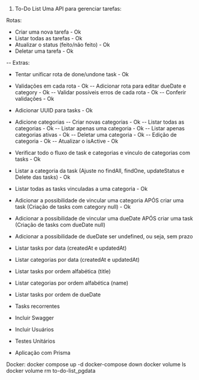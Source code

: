 1. To-Do List
   Uma API para gerenciar tarefas:

Rotas:

- Criar uma nova tarefa - Ok
- Listar todas as tarefas - Ok
- Atualizar o status (feito/não feito) - Ok
- Deletar uma tarefa - Ok

-- Extras:

- Tentar unificar rota de done/undone task - Ok
- Validações em cada rota - Ok
  -- Adicionar rota para editar dueDate e category - Ok
  -- Validar possíveis erros de cada rota - Ok
  -- Conferir validações - Ok
- Adicionar UUID para tasks - Ok
- Adicione categorias
  -- Criar novas categorias - Ok
  -- Listar todas as categorias - Ok
  -- Listar apenas uma categoria - Ok
  -- Listar apenas categorias ativas - Ok
  -- Deletar uma categoria - Ok
  -- Edição de categoria - Ok
  -- Atualizar o isActive - Ok
- Verificar todo o fluxo de task e categorias e vinculo de categorias com tasks - Ok
- Listar a categoria da task (Ajuste no findAll, findOne, updateStatus e Delete das tasks) - Ok
- Listar todas as tasks vinculadas a uma categoria - Ok
- Adicionar a possibilidade de vincular uma categoria APÓS criar uma task (Criação de tasks com category null) - Ok
- Adicionar a possibilidade de vincular uma dueDate APÓS criar uma task (Criação de tasks com dueDate null)
- Adicionar a possibilidade de dueDate ser undefined, ou seja, sem prazo
- Listar tasks por data (createdAt e updatedAt)
- Listar categorias por data (createdAt e updatedAt)
- Listar tasks por ordem alfabética (title)
- Listar categorias por ordem alfabética (name)
- Listar tasks por ordem de dueDate
- Tasks recorrentes

- Incluir Swagger
- Incluir Usuários
- Testes Unitários
- Aplicação com Prisma

Docker:
docker compose up -d
docker-compose down
docker volume ls
docker volume rm to-do-list_pgdata
